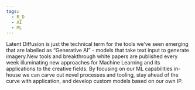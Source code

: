 ```yaml
---
tags:
  - R_D
  - AI
  - ML
---
```

Latent Diffusion is just the technical term for the tools we’ve seen emerging that are labelled as “Generative AI” - models that take text input to generate imagery.​New tools and breakthrough white papers are published every week illuminating new approaches for Machine Learning and its applications to the creative fields. ​By focusing on our ML capabilities in-house we can carve out novel processes and tooling, stay ahead of the curve with application, and develop custom models based on our own IP.​